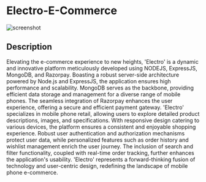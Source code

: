 # Electro-E-Commerce
<img src="https://i.ibb.co/Cbq7mgc/screenshot.png" alt="screenshot" border="0" /> 

## Description 

Elevating the e-commerce experience to new heights, 'Electro' is a dynamic and innovative platform meticulously developed using NODEJS, ExpressJS, MongoDB, and Razorpay. Boasting a robust server-side architecture powered by Node.js and ExpressJS, the application ensures high performance and scalability. MongoDB serves as the backbone, providing efficient data storage and management for a diverse range of mobile phones. The seamless integration of Razorpay enhances the user experience, offering a secure and efficient payment gateway. 'Electro' specializes in mobile phone retail, allowing users to explore detailed product descriptions, images, and specifications. With responsive design catering to various devices, the platform ensures a consistent and enjoyable shopping experience. Robust user authentication and authorization mechanisms protect user data, while personalized features such as order history and wishlist management enrich the user journey. The inclusion of search and filter functionality, coupled with real-time order tracking, further enhances the application's usability. 'Electro' represents a forward-thinking fusion of technology and user-centric design, redefining the landscape of mobile phone e-commerce.
